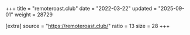 +++
title = "remoteroast.club"
date = "2022-03-22"
updated = "2025-09-01"
weight = 28729

[extra]
source = "https://remoteroast.club/"
ratio = 13
size = 28
+++
